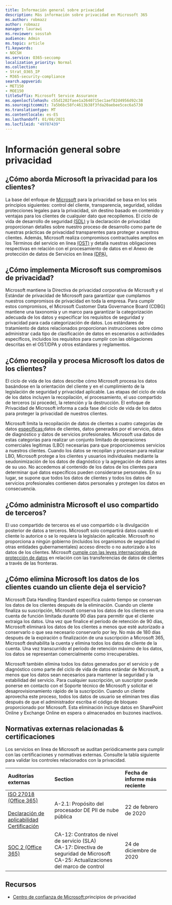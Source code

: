 ```yaml
---
title: Información general sobre privacidad
description: Más información sobre privacidad en Microsoft 365
ms.author: robmazz
author: robmazz
manager: laurawi
ms.reviewer: sosstah
audience: Admin
ms.topic: article
f1.keywords:
- NOCSH
ms.service: O365-seccomp
localization_priority: Normal
ms.collection:
- Strat_O365_IP
- M365-security-compliance
search.appverid:
- MET150
- MOE150
titleSuffix: Microsoft Service Assurance
ms.openlocfilehash: c55d1202faee1a2640715ec1aef82d4956d92c38
ms.sourcegitcommit: 7a5b6bc58fc4613b38f3fda20aebee5cec6a5730
ms.translationtype: MT
ms.contentlocale: es-ES
ms.lasthandoff: 01/08/2021
ms.locfileid: "49787439"
---
```

# <a name="privacy-overview"></a>Información general sobre privacidad

## <a name="how-does-microsoft-approach-privacy-for-customers"></a>¿Cómo aborda Microsoft la privacidad para los clientes?

La base del enfoque de [Microsoft](https://privacy.microsoft.com/#whatinformationwecollectmodule) para la privacidad se basa en los seis principios siguientes: control del cliente, transparencia, seguridad, sólidas protecciones legales para la privacidad, sin destino basado en contenido y ventajas para los clientes de cualquier dato que recopilemos. El ciclo de vida [](https://privacy.microsoft.com/privacystatement) de desarrollo de seguridad [(SDL)](https://www.microsoft.com/securityengineering/sdl/) y la declaración de privacidad proporcionan detalles sobre nuestro proceso de desarrollo como parte de nuestras prácticas de privacidad transparentes para proteger a nuestros clientes. Además, Microsoft realiza compromisos contractuales amplios en los Términos del servicio en línea [(OST)](https://www.microsoft.com/licensing/product-licensing/products) y detalla nuestras obligaciones respectivas en relación con el procesamiento de datos en el Anexo de protección de datos de Servicios en línea [(DPA).](https://www.microsoftvolumelicensing.com/DocumentSearch.aspx?Mode=3&DocumentTypeId=67)

## <a name="how-does-microsoft-implement-its-privacy-commitments"></a>¿Cómo implementa Microsoft sus compromisos de privacidad?

Microsoft mantiene la Directiva de privacidad corporativa de Microsoft y el Estándar de privacidad de Microsoft para garantizar que cumplamos nuestros compromisos de privacidad en toda la empresa. Para cumplir estos compromisos, el Microsoft Customer Data Governance Board (CDBG) mantiene una taxonomía y un marco para garantizar la categorización adecuada de los datos y especificar los requisitos de seguridad y privacidad para cada categorización de datos. Los estándares de tratamiento de datos relacionados proporcionan instrucciones sobre cómo administrar cada tipo de clasificación de datos en escenarios o actividades específicos, incluidos los requisitos para cumplir con las obligaciones descritas en el OST/DPA y otros estándares y reglamentos.

## <a name="how-does-microsoft-collect-and-process-customer-data"></a>¿Cómo recopila y procesa Microsoft los datos de los clientes?

El ciclo de vida de los datos describe cómo Microsoft procesa los datos basándose en la orientación del cliente y en el cumplimiento de la legislación de seguridad y privacidad aplicable. Las etapas del ciclo de vida de los datos incluyen la recopilación, el procesamiento, el uso compartido de terceros (si procede), la retención y la destrucción. El enfoque de Privacidad de Microsoft informa a cada fase del ciclo de vida de los datos para proteger la privacidad de nuestros clientes.

Microsoft limita la recopilación de datos de clientes a cuatro categorías de datos [específicas:](https://www.microsoft.com/trust-center/privacy/customer-data-definitions?rtc=1)datos de clientes, datos generados por el servicio, datos de diagnóstico y datos de servicios profesionales. Microsoft usa datos de estas categorías para realizar un conjunto limitado de operaciones comerciales legítimas (LBO) necesarias para que proporcionemos servicios a nuestros clientes. Cuando los datos se recopilan y procesan para realizar LBO, Microsoft protege a los clientes y usuarios individuales mediante la seudonimización de los datos de diagnóstico y la agregación de datos antes de su uso. No accedemos al contenido de los datos de los clientes para determinar qué datos específicos pueden considerarse personales. En su lugar, se supone que todos los datos de clientes y todos los datos de servicios profesionales contienen datos personales y protegen los datos en consecuencia.

## <a name="how-does-microsoft-handle-third-party-sharing"></a>¿Cómo administra Microsoft el uso compartido de terceros?

El uso compartido de terceros es el uso compartido o la divulgación posterior de datos a terceros. Microsoft solo compartirá datos cuando el cliente lo autorice o se lo requiera la legislación aplicable. Microsoft no proporciona a ningún gobierno (incluidos los organismos de seguridad ni otras entidades gubernamentales) acceso directo o no autorizado a los datos de los clientes. Microsoft [cumple con las leyes internacionales de protección de datos](https://www.microsoft.com/trust-center/privacy/data-location) en relación con las transferencias de datos de clientes a través de las fronteras.

## <a name="how-does-microsoft-delete-customer-data-when-a-customer-leaves-the-service"></a>¿Cómo elimina Microsoft los datos de los clientes cuando un cliente deja el servicio?

Microsoft Data Handling Standard especifica cuánto tiempo se conservan los datos de los clientes después de la eliminación. Cuando un cliente finaliza su suscripción, Microsoft conserva los datos de los clientes en una cuenta de función limitada durante 90 días para permitir que el cliente extraiga los datos. Una vez que finalice el período de retención de 90 días, Microsoft eliminará los datos de los clientes a menos que esté autorizado a conservarlo o que sea necesario conservarlo por ley. No más de 180 días después de la expiración o finalización de una suscripción a Microsoft 365, Microsoft deshabilita la cuenta y elimina todos los datos de cliente de la cuenta. Una vez transcurrido el período de retención máximo de los datos, los datos se representan comercialmente como irrecuperables.

Microsoft también elimina todos los datos generados por el servicio y de diagnóstico como parte del ciclo de vida de datos estándar de Microsoft, a menos que los datos sean necesarios para mantener la seguridad y la estabilidad del servicio. Para cualquier suscripción, un suscriptor puede ponerse en contacto con el Soporte técnico de Microsoft y solicitar el desaprovisionamiento rápido de la suscripción. Cuando un cliente aprovecha este proceso, todos los datos de usuario se eliminan tres días después de que el administrador escriba el código de bloqueo proporcionado por Microsoft. Esta eliminación incluye datos en SharePoint Online y Exchange Online en espera o almacenados en buzones inactivos.

## <a name="related-external-regulations--certifications"></a>Normativas externas relacionadas & certificaciones

Los servicios en línea de Microsoft se auditan periódicamente para cumplir con las certificaciones y normativas externas. Consulte la tabla siguiente para validar los controles relacionados con la privacidad.

| **Auditorías externas** | **Section** | **Fecha de informe más reciente** |
|:--------------------|:------------|:-----------------------|  
| [ISO 27018 (Office 365)](https://servicetrust.microsoft.com/ViewPage/MSComplianceGuideV3?command=Download&downloadType=Document&downloadId=d7864d4f-e053-4cc4-a964-fa526d07c3be&tab=7027ead0-3d6b-11e9-b9e1-290b1eb4cdeb&docTab=7027ead0-3d6b-11e9-b9e1-290b1eb4cdeb_ISO_Reports) <br><br> [Declaración de aplicabilidad](https://servicetrust.microsoft.com/ViewPage/MSComplianceGuide?command=Download&downloadType=Document&downloadId=8ee1e46b-2ada-4e7b-bb7d-4c55a8cb6fcd&docTab=4ce99610-c9c0-11e7-8c2c-f908a777fa4d_ISO_Reports) <br> [Certificación](https://servicetrust.microsoft.com/ViewPage/MSComplianceGuideV3?command=Download&downloadType=Document&downloadId=43e89534-f48d-42ea-a7a7-3523ff516036&tab=7027ead0-3d6b-11e9-b9e1-290b1eb4cdeb&docTab=7027ead0-3d6b-11e9-b9e1-290b1eb4cdeb_ISO_Reports) | A-2.1: Propósito del procesador DE PII de nube pública | 22 de febrero de 2020 |
| [SOC 2 (Office 365)](https://servicetrust.microsoft.com/ViewPage/MSComplianceGuideV3?command=Download&downloadType=Document&downloadId=a73c1738-7892-42b7-acd3-87b6371c53f6&tab=7027ead0-3d6b-11e9-b9e1-290b1eb4cdeb&docTab=7027ead0-3d6b-11e9-b9e1-290b1eb4cdeb_SOC_%2F_SSAE_16_Reports) | CA-12: Contratos de nivel de servicio (SLA) <br> CA-17: Directiva de seguridad de Microsoft <br> CA-25: Actualizaciones del marco de control | 24 de diciembre de 2020 |

## <a name="resources"></a>Recursos

- [Centro de confianza de Microsoft:](https://www.microsoft.com/trust-center/privacy)principios de privacidad
